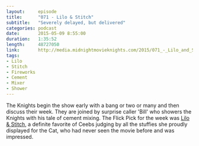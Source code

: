 ```yaml
---
layout:     episode
title:      "071 - Lilo & Stitch"
subtitle:   "Severely delayed, but delivered"
categories: podcast
date:       2015-05-09 8:55:00
duration:   1:35:52
length:     48727050
link:       http://media.midnightmovieknights.com/2015/071_-_Lilo_and_Stitch.m4a
tags:
- Lilo
- Stitch
- Fireworks
- Cement
- Mixer
- Shower
---
```

The Knights begin the show early with a bang or two or many and then discuss their week. They are joined by surprise caller 'Bill' who showers the Knights with his tale of cement mixing. The Flick Pick for the week was [Lilo & Stitch](http://www.imdb.com/title/tt0275847/), a definite favorite of Ceebs judging by all the stuffies she proudly displayed for the Cat, who had never seen the movie before and was impressed.